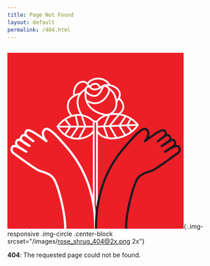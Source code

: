 ```yaml
---
title: Page Not Found
layout: default
permalink: /404.html
---
```


<div markdown="1" class="text-center" style="display: inline-block">

![Shrugging DSA Rose and Hands](/images/rose_shrug_404.png){:.img-responsive .img-circle .center-block srcset="/images/rose_shrug_404@2x.png 2x"}

**404**: The requested page could not be found.

</div>
